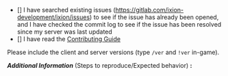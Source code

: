 <!-- remove space and place 'x' mark between square [] brackets or click the checkbox after saving to affirm: -->
- [] I have searched existing issues (https://gitlab.com/ixion-development/ixion/issues) to see if the issue has already been opened, and I have checked the commit log to see if the issue has been resolved since my server was last updated
- [] I have read the [Contributing Guide](https://gitlab.com/ixion-development/ixion/blob/stable/CONTRIBUTING.md)

Please include the client and server versions (type `/ver` and `!ver` in-game).

**_Additional Information_** (Steps to reproduce/Expected behavior) **:** 
